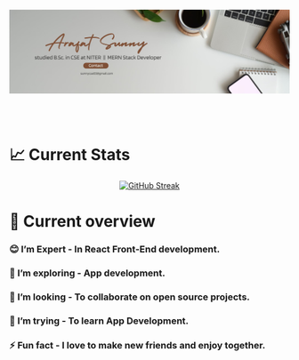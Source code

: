 <br> 
<br> <br> 

<p aligen="center" >
<img src="image/Brown and Gray Simple Personal LinkedIn Banner.jpg?user=ah-sunny&border_radius=4.5">
</p>
<br> 
<br> 


 # 📈 Current Stats

<p align="center" > 
<a href="https://git.io/streak-stats"><img src="https://github-readme-streak-stats.herokuapp.com?user=ah-sunny&theme=one-dark-pro&date_format=M%20j%5B%2C%20Y%5D" alt="GitHub Streak" /></a>
 </p>


 # 👀 Current overview
  ### :blush: I’m Expert - In React Front-End development.
  ### 🌱 I’m exploring - App development.
  ### 👯 I’m looking - To collaborate on open source projects.
  ### 🤔 I’m trying - To learn App Development.
  ### ⚡ Fun fact - I love to make new friends and enjoy together.




